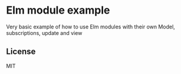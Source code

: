 # Elm module example
Very basic example of how to use Elm modules with their own Model,
subscriptions, update and view


## License
MIT
